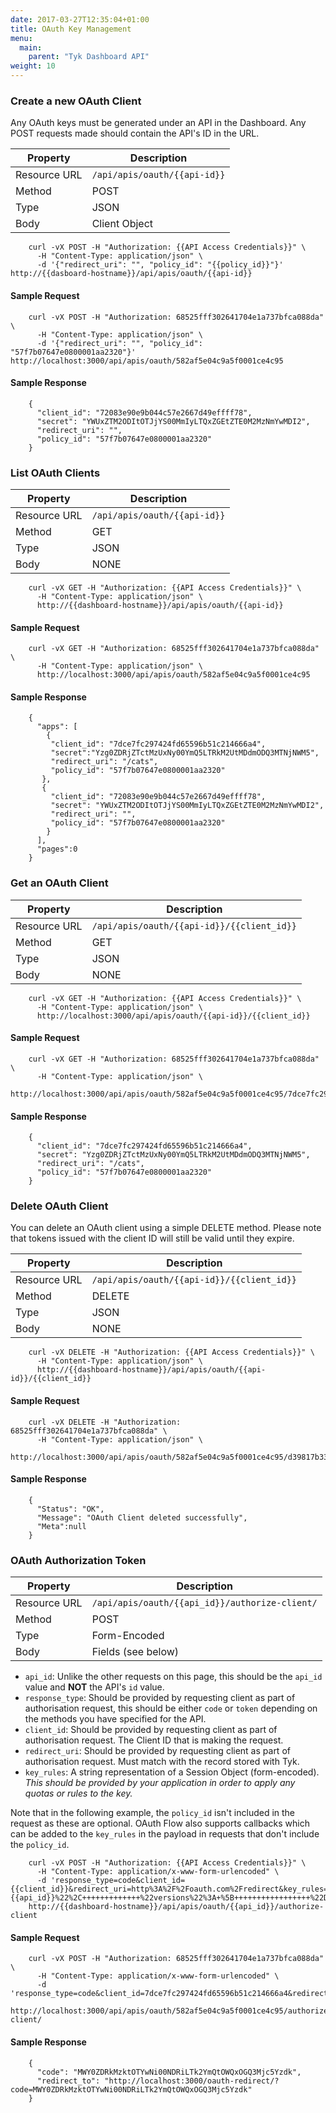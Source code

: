 ```yaml
---
date: 2017-03-27T12:35:04+01:00
title: OAuth Key Management
menu:
  main:
    parent: "Tyk Dashboard API"
weight: 10 
---
```



### Create a new OAuth Client

Any OAuth keys must be generated under an API in the Dashboard. Any POST requests made should contain the API's ID in the URL.

| **Property** | **Description**              |
| ------------ | ---------------------------- |
| Resource URL | `/api/apis/oauth/{{api-id}}` |
| Method       | POST                         |
| Type         | JSON                         |
| Body         | Client Object                |

```
    curl -vX POST -H "Authorization: {{API Access Credentials}}" \
      -H "Content-Type: application/json" \
      -d '{"redirect_uri": "", "policy_id": "{{policy_id}}"}' http://{{dasboard-hostname}}/api/apis/oauth/{{api-id}}
```

#### Sample Request

```
    curl -vX POST -H "Authorization: 68525fff302641704e1a737bfca088da" \
      -H "Content-Type: application/json" \
      -d '{"redirect_uri": "", "policy_id": "57f7b07647e0800001aa2320"}' http://localhost:3000/api/apis/oauth/582af5e04c9a5f0001ce4c95
```

#### Sample Response

```
    {
      "client_id": "72083e90e9b044c57e2667d49effff78",
      "secret": "YWUxZTM2ODItOTJjYS00MmIyLTQxZGEtZTE0M2MzNmYwMDI2",
      "redirect_uri": "",
      "policy_id": "57f7b07647e0800001aa2320"
    }
```

### List OAuth Clients

| **Property** | **Description**              |
| ------------ | ---------------------------- |
| Resource URL | `/api/apis/oauth/{{api-id}}` |
| Method       | GET                          |
| Type         | JSON                         |
| Body         | NONE                         |

```
    curl -vX GET -H "Authorization: {{API Access Credentials}}" \
      -H "Content-Type: application/json" \
      http://{{dashboard-hostname}}/api/apis/oauth/{{api-id}}
```

#### Sample Request

```
    curl -vX GET -H "Authorization: 68525fff302641704e1a737bfca088da" \
      -H "Content-Type: application/json" \
      http://localhost:3000/api/apis/oauth/582af5e04c9a5f0001ce4c95
```

#### Sample Response

```
    {
      "apps": [
        {
         "client_id": "7dce7fc297424fd65596b51c214666a4",
         "secret":"Yzg0ZDRjZTctMzUxNy00YmQ5LTRkM2UtMDdmODQ3MTNjNWM5",
         "redirect_uri": "/cats",
         "policy_id": "57f7b07647e0800001aa2320"
       },
       {
         "client_id": "72083e90e9b044c57e2667d49effff78",
         "secret": "YWUxZTM2ODItOTJjYS00MmIyLTQxZGEtZTE0M2MzNmYwMDI2",
         "redirect_uri": "",
         "policy_id": "57f7b07647e0800001aa2320"
        }
      ],
      "pages":0
    }
```

### Get an OAuth Client

| **Property** | **Description**                            |
| ------------ | ------------------------------------------ |
| Resource URL | `/api/apis/oauth/{{api-id}}/{{client_id}}` |
| Method       | GET                                        |
| Type         | JSON                                       |
| Body         | NONE                                       |

```
    curl -vX GET -H "Authorization: {{API Access Credentials}}" \
      -H "Content-Type: application/json" \
      http://localhost:3000/api/apis/oauth/{{api-id}}/{{client_id}}
```

#### Sample Request

```
    curl -vX GET -H "Authorization: 68525fff302641704e1a737bfca088da" \
      -H "Content-Type: application/json" \
      http://localhost:3000/api/apis/oauth/582af5e04c9a5f0001ce4c95/7dce7fc297424fd65596b51c214666a4
```

#### Sample Response

```
    {
      "client_id": "7dce7fc297424fd65596b51c214666a4",
      "secret": "Yzg0ZDRjZTctMzUxNy00YmQ5LTRkM2UtMDdmODQ3MTNjNWM5",
      "redirect_uri": "/cats",
      "policy_id": "57f7b07647e0800001aa2320"
    }
```

### Delete OAuth Client

You can delete an OAuth client using a simple DELETE method. Please note that tokens issued with the client ID will still be valid until they expire.

| **Property** | **Description**                            |
| ------------ | ------------------------------------------ |
| Resource URL | `/api/apis/oauth/{{api-id}}/{{client_id}}` |
| Method       | DELETE                                     |
| Type         | JSON                                       |
| Body         | NONE                                       |

```
    curl -vX DELETE -H "Authorization: {{API Access Credentials}}" \
      -H "Content-Type: application/json" \
      http://{{dashboard-hostname}}/api/apis/oauth/{{api-id}}/{{client_id}}
```

#### Sample Request

```
    curl -vX DELETE -H "Authorization: 68525fff302641704e1a737bfca088da" \
      -H "Content-Type: application/json" \
      http://localhost:3000/api/apis/oauth/582af5e04c9a5f0001ce4c95/d39817b33fb14c335d2a8699705f1c41
```

#### Sample Response

```
    {
      "Status": "OK",
      "Message": "OAuth Client deleted successfully",
      "Meta":null
    }
```

### OAuth Authorization Token

| **Property** | **Description**                                |
| ------------ | ---------------------------------------------- |
| Resource URL | `/api/apis/oauth/{{api_id}}/authorize-client/` |
| Method       | POST                                           |
| Type         | Form-Encoded                                   |
| Body         | Fields (see below)                             |

* `api_id`: Unlike the other requests on this page, this should be the `api_id` value and **NOT** the API's `id` value. 
* `response_type`: Should be provided by requesting client as part of authorisation request, this should be either `code` or `token` depending on the methods you have specified for the API.
* `client_id`: Should be provided by requesting client as part of authorisation request. The Client ID that is making the request.
* `redirect_uri`: Should be provided by requesting client as part of authorisation request. Must match with the record stored with Tyk.
* `key_rules`: A string representation of a Session Object (form-encoded). *This should be provided by your application in order to apply any quotas or rules to the key.*

Note that in the following example, the `policy_id` isn't included in the request as these are optional. OAuth Flow also supports callbacks which can be added to the `key_rules` in the payload in requests that don't include the `policy_id`.

```
    curl -vX POST -H "Authorization: {{API Access Credentials}}" \
      -H "Content-Type: application/x-www-form-urlencoded" \
      -d 'response_type=code&client_id={{client_id}}&redirect_uri=http%3A%2F%2Foauth.com%2Fredirect&key_rules=%7B+++++%22allowance%22%3A+999%2C+++++%22rate%22%3A+1000%2C+++++%22per%22%3A+60%2C+++++%22expires%22%3A+0%2C+++++%22quota_max%22%3A+-1%2C+++++%22quota_renews%22%3A+1406121006%2C+++++%22quota_remaining%22%3A+0%2C+++++%22quota_renewal_rate%22%3A+60%2C+++++%22access_rights%22%3A+%7B+++++++++%22528a67c1ac9940964f9a41ae79235fcc%22%3A+%7B+++++++++++++%22api_name%22%3A+%22{{api_name}}%22%2C+++++++++++++%22api_id%22%3A+%{{api_id}}%22%2C+++++++++++++%22versions%22%3A+%5B+++++++++++++++++%22Default%22+++++++++++++%5D+++++++++%7D+++++%7D%2C+++++%22org_id%22%3A+%22{{org_id}}%22+%7D' 
    http://{{dashboard-hostname}}/api/apis/oauth/{{api_id}}/authorize-client
```

#### Sample Request

```
    curl -vX POST -H "Authorization: 68525fff302641704e1a737bfca088da" \
      -H "Content-Type: application/x-www-form-urlencoded" \
      -d 'response_type=code&client_id=7dce7fc297424fd65596b51c214666a4&redirect_uri=http%3A%2F%2Foauth.com%2Fredirect&key_rules=%7B+++++%22allowance%22%3A+999%2C+++++%22rate%22%3A+1000%2C+++++%22per%22%3A+60%2C+++++%22expires%22%3A+0%2C+++++%22quota_max%22%3A+-1%2C+++++%22quota_renews%22%3A+1406121006%2C+++++%22quota_remaining%22%3A+0%2C+++++%22quota_renewal_rate%22%3A+60%2C+++++%22access_rights%22%3A+%7B+++++++++%22528a67c1ac9940964f9a41ae79235fcc%22%3A+%7B+++++++++++++%22api_name%22%3A+%22test+api%22%2C+++++++++++++%22api_id%22%3A+%582af5e04c9a5f0001ce4c95%22%2C+++++++++++++%22versions%22%3A+%5B+++++++++++++++++%22Default%22+++++++++++++%5D+++++++++%7D+++++%7D%2C+++++%22org_id%22%3A+%2257e9522eba9f0a0001000040%22+%7D' 
    http://localhost:3000/api/apis/oauth/582af5e04c9a5f0001ce4c95/authorize-client/
```

#### Sample Response

```
    {
      "code": "MWY0ZDRkMzktOTYwNi00NDRiLTk2YmQtOWQxOGQ3Mjc5Yzdk",
      "redirect_to": "http://localhost:3000/oauth-redirect/?code=MWY0ZDRkMzktOTYwNi00NDRiLTk2YmQtOWQxOGQ3Mjc5Yzdk"
    }
```